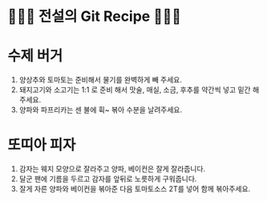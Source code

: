 # 👨🏻‍🍳 전설의 Git Recipe 👩🏻‍🍳

# 수제 버거 

1. 양상추와 토마토는 준비해서 물기를 완벽하게 빼 주세요.
2. 돼지고기와 소고기는 1:1 로 준비 해서 맛술, 매실, 소금, 후추를 약간씩 넣고 밑간 해주세요.
3. 양파와 파프리카는 센 불에 휙~ 볶아 수분을 날려주세요.

# 또띠아 피자
1. 감자는 웨지 모양으로 잘라주고 양파, 베이컨은 잘게 잘라줍니다.
2. 달군 팬에 기름을 두르고 감자를 앞뒤로 노릇하게 구워줍니다.
3. 잘게 자른 양파와 베이컨을 볶아준 다음 토마토소스 2T를 넣어 함께 볶아주세요.
